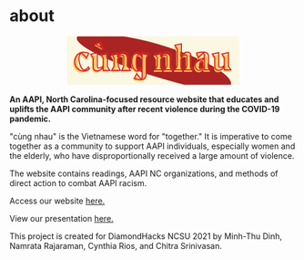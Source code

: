 # about

<p align="center">
  <img src="https://github.com/mtldinh/cung-nhau/blob/main/logos/Artboard%202.png" alt="Horizontal logo for cùng nhau"/>
</p>

<p><strong>An AAPI, North Carolina-focused resource website that educates and uplifts the AAPI community after recent violence during the COVID-19 pandemic.</strong></p>

<p>"cùng nhau" is the Vietnamese word for "together." It is imperative to come together as a community to support AAPI individuals, especially women and
the elderly, who have disproportionally received a large amount of violence. </p>

<p>The website contains readings, AAPI NC organizations, and methods of direct action to combat AAPI racism.</p>

<p>Access our website <a href=https://mtldinh.github.io/cung-nhau/>here.</a>
<p>View our presentation <a href=https://docs.google.com/presentation/d/1Y1XOu9JZb-rJKCsnKkOBQSoWGaVrckkFIafgm0NpxFc/edit#slide=id.gcaf6eee495_0_17>here.</a></p>

<p>This project is created for DiamondHacks NCSU 2021 by Minh-Thu Dinh, Namrata Rajaraman, Cynthia Rios, and Chitra Srinivasan.</p>
